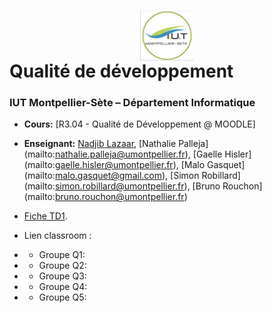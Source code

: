 # <img src="iut.png" width="17%" style="margin:auto;display:block;"/> Qualité de développement 
### IUT Montpellier-Sète – Département Informatique
* **Cours:** [R3.04 - Qualité de Développement @ MOODLE]
* **Enseignant:** [Nadjib Lazaar](mailto:nadjib.lazaar@umontpellier.fr), [Nathalie Palleja] (mailto:nathalie.palleja@umontpellier.fr), [Gaelle Hisler] (mailto:gaelle.hisler@umontpellier.fr), [Malo Gasquet] (mailto:malo.gasquet@gmail.com), [Simon Robillard] (mailto:simon.robillard@umontpellier.fr), [Bruno Rouchon] (mailto:bruno.rouchon@umontpellier.fr)
* [Fiche TD1](TD1.pdf).

* Lien classroom :
* * Groupe Q1:
* * Groupe Q2:
* * Groupe Q3:
* * Groupe Q4:
* * Groupe Q5: 
